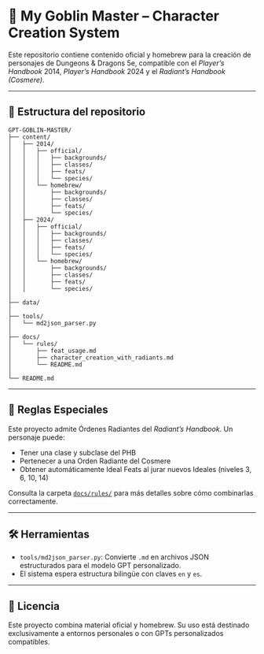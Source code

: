# 🧙 My Goblin Master – Character Creation System

Este repositorio contiene contenido oficial y homebrew para la creación de personajes de Dungeons & Dragons 5e, compatible con el *Player’s Handbook* 2014, *Player’s Handbook* 2024 y el *Radiant’s Handbook (Cosmere)*.

---

## 📁 Estructura del repositorio

```
GPT-GOBLIN-MASTER/
├── content/
│   ├── 2014/
│   │   ├── official/
│   │   │   ├── backgrounds/
│   │   │   ├── classes/
│   │   │   ├── feats/
│   │   │   └── species/
│   │   └── homebrew/
│   │       ├── backgrounds/
│   │       ├── classes/
│   │       ├── feats/
│   │       └── species/
│   ├── 2024/
│   │   ├── official/
│   │   │   ├── backgrounds/
│   │   │   ├── classes/
│   │   │   ├── feats/
│   │   │   └── species/
│   │   └── homebrew/
│   │       ├── backgrounds/
│   │       ├── classes/
│   │       ├── feats/
│   │       └── species/
│
├── data/
│
├── tools/
│   └── md2json_parser.py
│
├── docs/
│   └── rules/
│       ├── feat_usage.md
│       ├── character_creation_with_radiants.md
│       └── README.md
│
└── README.md
```

---

## 📘 Reglas Especiales

Este proyecto admite Órdenes Radiantes del *Radiant’s Handbook*. Un personaje puede:

- Tener una clase y subclase del PHB
- Pertenecer a una Orden Radiante del Cosmere
- Obtener automáticamente Ideal Feats al jurar nuevos Ideales (niveles 3, 6, 10, 14)

Consulta la carpeta [`docs/rules/`](./docs/rules/) para más detalles sobre cómo combinarlas correctamente.

---

## 🛠 Herramientas

- `tools/md2json_parser.py`: Convierte `.md` en archivos JSON estructurados para el modelo GPT personalizado.
- El sistema espera estructura bilingüe con claves `en` y `es`.

---

## 🔮 Licencia

Este proyecto combina material oficial y homebrew. Su uso está destinado exclusivamente a entornos personales o con GPTs personalizados compatibles.
